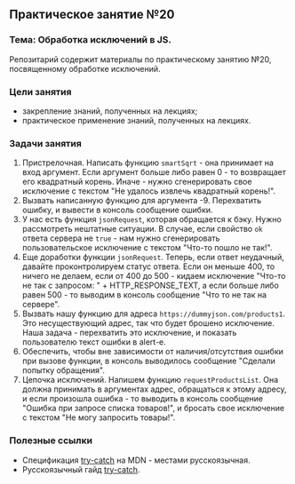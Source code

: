 ## Практическое занятие №20

### Тема: Обработка исключений в JS.

Репозитарий содержит материалы по практическому занятию №20, посвященному обработке исключений.

### Цели занятия
- закрепление знаний, полученных на лекциях;
- практическое применение знаний, полученных на лекциях.

### Задачи занятия
1. Пристрелочная. Написать функцию `smartSqrt` - она принимает на вход аргумент. Если аргумент больше либо равен 0 - то возвращает его квадратный корень. Иначе - нужно сгенерировать свое исключение с текстом "Не удалось извлечь квадратный корень!".
2. Вызвать написанную функцию для аргумента -9. Перехватить ошибку, и вывести в консоль сообщение ошибки.
3. У нас есть функция `jsonRequest`, которая обращается к бэку. Нужно рассмотреть нештатные ситуации. В случае, если свойство `ok` ответа сервера не `true` - нам нужно сгенерировать пользовательское исключение с текстом "Что-то пошло не так!".
4. Еще доработки функции `jsonRequest`. Теперь, если ответ неудачный, давайте проконтролируем статус ответа. Если он меньше 400, то ничего не делаем, если от 400 до 500 - кидаем исключение "Что-то не так с запросом: " + HTTP_RESPONSE_TEXT, а если больше либо равен 500 - то выводим в консоль сообщение "Что то не так на сервере".
5. Вызвать нашу функцию для адреса `https://dummyjson.com/products1`. Это несуществующий адрес, так что будет брошено исключение. Наша задача - перехватить это исключение, и показать пользователю текст ошибки в alert-е.
6. Обеспечить, чтобы вне зависимости от наличия/отсутствия ошибки при вызове функции, в консоль выводилось сообщение "Сделали попытку обращения".
7. Цепочка исключений. Напишем функцию `requestProductsList`. Она должна принимать в аргументах адрес, обращаться к этому адресу, и если произошла ошибка - то выводить в консоль сообщение "Ошибка при запросе списка товаров!", и бросать свое исключение с текстом "Не могу запросить товары!".

### Полезные ссылки
 - Спецификация [try-catch](https://developer.mozilla.org/ru/docs/Web/JavaScript/Reference/Statements/try...catch) на MDN - местами русскоязычная.
 - Русскоязычный гайд [try-catch](https://learn.javascript.ru/try-catch).